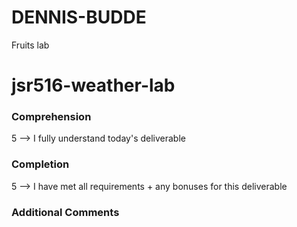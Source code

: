 # DENNIS-BUDDE
Fruits lab 

# jsr516-weather-lab

### Comprehension
5 --> I fully understand today's deliverable

### Completion
5 --> I have met all requirements + any bonuses for this deliverable

### Additional Comments
